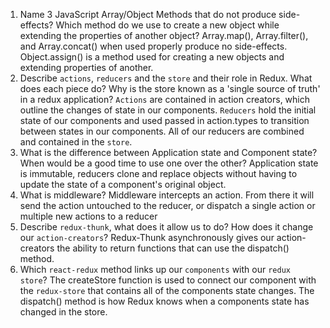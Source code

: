 1.  Name 3 JavaScript Array/Object Methods that do not produce side-effects? Which method do we use to create a new object while extending the properties of another object?
        Array.map(), Array.filter(), and Array.concat() when used properly produce no side-effects. Object.assign() is a method used for creating a new objects and extending properties of another.
1.  Describe `actions`, `reducers` and the `store` and their role in Redux. What does each piece do? Why is the store known as a 'single source of truth' in a redux application?
        `Actions` are contained in action creators, which outline the changes of state in our components. `Reducers` hold the initial state of our components and used passed in action.types to transition between states in our components. All of our reducers are combined and contained in the `store`.
1.  What is the difference between Application state and Component state? When would be a good time to use one over the other?
        Application state is immutable, reducers clone and replace objects without having to update the state of a component's original object. 
1.  What is middleware?
        Middleware intercepts an action. From there it will send the action untouched to the reducer, or dispatch a single action or multiple new actions to a reducer
1.  Describe `redux-thunk`, what does it allow us to do? How does it change our `action-creators`?
        Redux-Thunk asynchronously gives our action-creators the ability to return functions that can use the dispatch() method.
1.  Which `react-redux` method links up our `components` with our `redux store`?
        The createStore function is used to connect our component with the `redux-store` that contains all of the components state changes. The dispatch() method is how Redux knows when a components state has changed in the store.

